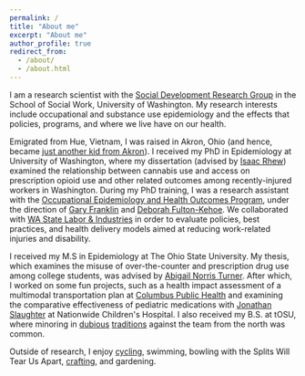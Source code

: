 ```yaml
---
permalink: /
title: "About me"
excerpt: "About me"
author_profile: true
redirect_from: 
  - /about/
  - /about.html
---
```


I am a research scientist with the [Social Development Research Group](https://depts.washington.edu/sdrg/) in the School of Social Work, University of Washington. My research interests include occupational and substance use epidemiology and the effects that policies, programs, and where we live have on our health. 

Emigrated from Hue, Vietnam, I was raised in Akron, Ohio (and hence, became [just another kid from Akron](https://www.cleveland.com/cavs/2016/06/lebron_james_im_just_a_kid_fro.html)). I received my PhD in Epidemiology at University of Washington, where my dissertation (advised by [Isaac Rhew](https://epi.washington.edu/faculty/rhew-isaac/)) examined the relationship between cannabis use and access on prescription opioid use and other related outcomes among recently-injured workers in Washington. During my PhD training, I was a research assistant with the [Occupational Epidemiology and Health Outcomes Program](https://deohs.washington.edu/occepi/occupational-epidemiology-and-health-outcomes-program), under the direction of [Gary Franklin](https://deohs.washington.edu/faculty/gary-m-franklin) and [Deborah Fulton-Kehoe](http://depts.washington.edu/hservphd/articles/1732). We collaborated with [WA State Labor & Industries](https://www.lni.wa.gov/) in order to evaluate policies, best practices, and health delivery models aimed at reducing work-related injuries and disability. 

I received my M.S in Epidemiology at The Ohio State University. My thesis, which examines the misuse of over-the-counter and prescription drug use among college students, was advised by [Abigail Norris Turner](https://medicine.osu.edu/find-faculty/clinical/internal-medicine/abigail-norris-turner-phd). After which, I worked on some fun projects, such as a health impact assessment of a multimodal transportation plan at [Columbus Public Health](https://www.columbus.gov/publichealth/programs/Healthy-Places/) and examining the comparative effectiveness of pediatric medications with [Jonathan Slaughter](https://www.nationwidechildrens.org/find-a-doctor/profiles/jonathan-l-slaughter) at Nationwide Children's Hospital. I also received my B.S. at tOSU, where minoring in [dubious](https://bleacherreport.com/articles/1882751-the-craziest-tradition-in-college-football-is-osus-mirror-lake-jump) [traditions](https://bleacherreport.com/crossing-out-ms-traditionagainist) against the team from the north was common.

Outside of research, I enjoy [cycling](https://www.northstarcycling.org/), swimming, bowling with the Splits Will Tear Us Apart, [crafting](https://lettvi.github.io/files/chessboard.pdf), and gardening.
